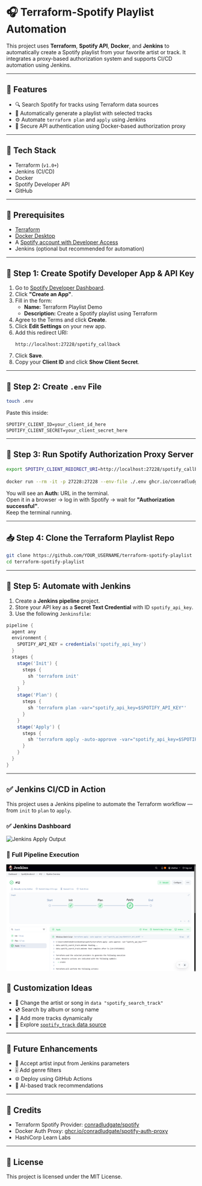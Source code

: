 # 🎧 Terraform-Spotify Playlist Automation

This project uses **Terraform**, **Spotify API**, **Docker**, and **Jenkins** to automatically create a Spotify playlist from your favorite artist or track. It integrates a proxy-based authorization system and supports CI/CD automation using Jenkins.

---

## 📌 Features

- 🔍 Search Spotify for tracks using Terraform data sources
- 🎼 Automatically generate a playlist with selected tracks
- ⚙️ Automate `terraform plan` and `apply` using Jenkins
- 🔐 Secure API authentication using Docker-based authorization proxy

---

## 🚀 Tech Stack

- Terraform (`v1.0+`)
- Jenkins (CI/CD)
- Docker
- Spotify Developer API
- GitHub

---

## 📝 Prerequisites

- [Terraform](https://www.terraform.io/downloads.html)
- [Docker Desktop](https://www.docker.com/products/docker-desktop)
- A [Spotify account with Developer Access](https://developer.spotify.com/dashboard)
- Jenkins (optional but recommended for automation)

---

## 🔐 Step 1: Create Spotify Developer App & API Key

1. Go to [Spotify Developer Dashboard](https://developer.spotify.com/dashboard).
2. Click **"Create an App"**.
3. Fill in the form:
    - **Name:** Terraform Playlist Demo  
    - **Description:** Create a Spotify playlist using Terraform
4. Agree to the Terms and click **Create**.
5. Click **Edit Settings** on your new app.
6. Add this redirect URI:
   ```
   http://localhost:27228/spotify_callback
   ```
7. Click **Save**.
8. Copy your **Client ID** and click **Show Client Secret**.

---

## 📁 Step 2: Create `.env` File

```bash
touch .env
```

Paste this inside:

```env
SPOTIFY_CLIENT_ID=your_client_id_here
SPOTIFY_CLIENT_SECRET=your_client_secret_here
```

---

## 🐳 Step 3: Run Spotify Authorization Proxy Server

```bash
export SPOTIFY_CLIENT_REDIRECT_URI=http://localhost:27228/spotify_callback

docker run --rm -it -p 27228:27228 --env-file ./.env ghcr.io/conradludgate/spotify-auth-proxy
```

You will see an **Auth:** URL in the terminal.  
Open it in a browser → log in with Spotify → wait for **"Authorization successful"**.  
Keep the terminal running.

---

## 📥 Step 4: Clone the Terraform Playlist Repo

```bash
git clone https://github.com/YOUR_USERNAME/terraform-spotify-playlist
cd terraform-spotify-playlist
```

---

## 🤖 Step 5: Automate with Jenkins

1. Create a **Jenkins pipeline** project.
2. Store your API key as a **Secret Text Credential** with ID `spotify_api_key`.
3. Use the following `Jenkinsfile`:

```groovy
pipeline {
  agent any
  environment {
    SPOTIFY_API_KEY = credentials('spotify_api_key')
  }
  stages {
    stage('Init') {
      steps {
        sh 'terraform init'
      }
    }
    stage('Plan') {
      steps {
        sh 'terraform plan -var="spotify_api_key=$SPOTIFY_API_KEY"'
      }
    }
    stage('Apply') {
      steps {
        sh 'terraform apply -auto-approve -var="spotify_api_key=$SPOTIFY_API_KEY"'
      }
    }
  }
}
```

---
## ✅ Jenkins CI/CD in Action

This project uses a Jenkins pipeline to automate the Terraform workflow — from `init` to `plan` to `apply`.

### ✅ Jenkins Dashboard
![Jenkins Apply Output](.Image_jankins/jenkins_dashboard.png)

### 🔄 Full Pipeline Execution
![Jenkins Pipeline Overview](./Image_jankins/jenkins_pipeline.png)


## 🌟 Customization Ideas

- 🎨 Change the artist or song in `data "spotify_search_track"`
- 💿 Search by album or song name
- 🔀 Add more tracks dynamically
- 🔎 Explore [`spotify_track` data source](https://registry.terraform.io/providers/conradludgate/spotify/latest/docs/data-sources/track)

---

## 🧠 Future Enhancements

- 🎤 Accept artist input from Jenkins parameters
- 🎚️ Add genre filters
- 🌐 Deploy using GitHub Actions
- 🧠 AI-based track recommendations

---

## 📣 Credits

- Terraform Spotify Provider: [conradludgate/spotify](https://github.com/conradludgate/terraform-provider-spotify)
- Docker Auth Proxy: [ghcr.io/conradludgate/spotify-auth-proxy](https://github.com/conradludgate/spotify-auth-proxy)
- HashiCorp Learn Labs

---

## 📜 License

This project is licensed under the MIT License.
